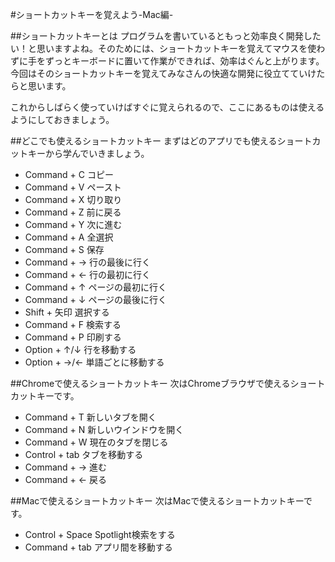 #ショートカットキーを覚えよう-Mac編-

##ショートカットキーとは
プログラムを書いているともっと効率良く開発したい！と思いますよね。そのためには、ショートカットキーを覚えてマウスを使わずに手をずっとキーボードに置いて作業ができれば、効率はぐんと上がります。今回はそのショートカットキーを覚えてみなさんの快適な開発に役立てていけたらと思います。

これからしばらく使っていけばすぐに覚えられるので、ここにあるものは使えるようにしておきましょう。

##どこでも使えるショートカットキー
まずはどのアプリでも使えるショートカットキーから学んでいきましょう。

* Command + C コピー
* Command + V ペースト
* Command + X 切り取り
* Command + Z 前に戻る
* Command + Y 次に進む
* Command + A 全選択
* Command + S 保存
* Command + → 行の最後に行く
* Command + ← 行の最初に行く
* Command + ↑ ページの最初に行く
* Command + ↓ ページの最後に行く
* Shift + 矢印 選択する
* Command + F 検索する
* Command + P 印刷する
* Option + ↑/↓ 行を移動する
* Option + →/← 単語ごとに移動する

##Chromeで使えるショートカットキー
次はChromeブラウザで使えるショートカットキーです。

* Command + T 新しいタブを開く
* Command + N 新しいウインドウを開く
* Command + W 現在のタブを閉じる
* Control + tab タブを移動する
* Command + → 進む
* Command + ← 戻る

##Macで使えるショートカットキー
次はMacで使えるショートカットキーです。

* Control + Space Spotlight検索をする
* Command + tab アプリ間を移動する


